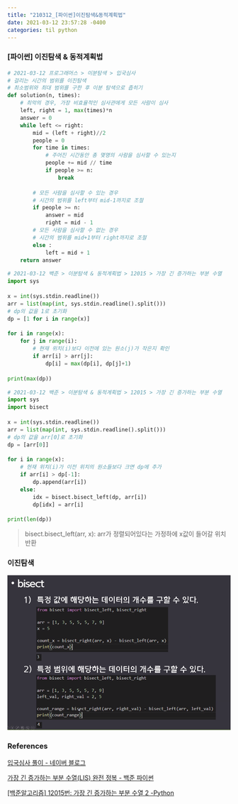 ```yaml
---
title: "210312_[파이썬]이진탐색&동적계획법"
date: 2021-03-12 23:57:28 -0400
categories: til python
---
```


### [파이썬] 이진탐색 & 동적계획법


```python
# 2021-03-12 프로그래머스 > 이분탐색 > 입국심사
# 걸리는 시간의 범위를 이진탐색
# 최소범위와 최대 범위를 구한 후 이분 탐색으로 좁히기
def solution(n, times):
    # 최악의 경우, 가장 비효율적인 심사관에게 모든 사람이 심사
    left, right = 1, max(times)*n
    answer = 0
    while left <= right:
        mid = (left + right)//2
        people = 0
        for time in times:
            # 주어진 시간동안 총 몇명의 사람을 심사할 수 있는지
            people += mid // time
            if people >= n:
                break
        
        # 모든 사람을 심사할 수 있는 경우
        # 시간의 범위를 left부터 mid-1까지로 조절
        if people >= n:
            answer = mid
            right = mid - 1
        # 모든 사람을 심사할 수 없는 경우
        # 시간의 범위를 mid+1부터 right까지로 조절
        else :
            left = mid + 1
    return answer
```

```python
# 2021-03-12 백준 > 이분탐색 & 동적계획법 > 12015 > 가장 긴 증가하는 부분 수열
import sys

x = int(sys.stdin.readline())
arr = list(map(int, sys.stdin.readline().split()))
# dp의 값을 1로 초기화
dp = [1 for i in range(x)]

for i in range(x):
    for j in range(i):
        # 현재 위치(i)보다 이전에 있는 원소(j)가 작은지 확인
        if arr[i] > arr[j]:
        	dp[i] = max(dp[i], dp[j]+1)
            
print(max(dp))
```

```python
# 2021-03-12 백준 > 이분탐색 & 동적계획법 > 12015 > 가장 긴 증가하는 부분 수열
import sys
import bisect

x = int(sys.stdin.readline())
arr = list(map(int, sys.stdin.readline().split()))
# dp의 값을 arr[0]로 초기화
dp = [arr[0]]

for i in range(x):
    # 현재 위치(i)가 이전 위치의 원소들보다 크면 dp에 추가
    if arr[i] > dp[-1]:
        dp.append(arr[i])
    else:
        idx = bisect.bisect_left(dp, arr[i])
        dp[idx] = arr[i]

print(len(dp))
```

> bisect.bisect_left(arr, x): arr가 정렬되어있다는 가정하에 x값이 들어갈 위치 반환



### 이진탐색

<img src="/img/image-20210312200853140.png">



### References

[입국심사 풀이 - 네이버 블로그](https://m.post.naver.com/viewer/postView.nhn?volumeNo=27248090&memberNo=33264526)

[가장 긴 증가하는 부분 수열(LIS) 완전 정복 - 백준 파이썬](https://bit.ly/30EJOKp)

[[백준알고리즘] 12015번: 가장 긴 증가하는 부분 수열 2 -Python](https://suri78.tistory.com/199)